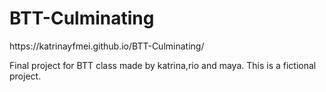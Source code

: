 <h1>BTT-Culminating</h1>
https://katrinayfmei.github.io/BTT-Culminating/

Final project for BTT class
made by katrina,rio and maya. 
This is a fictional project.
